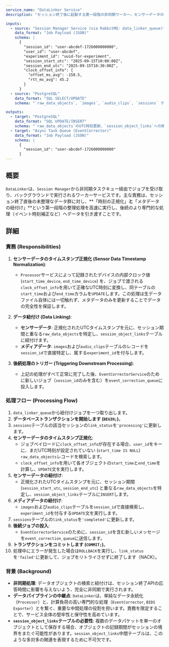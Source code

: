 ```yaml
---
service_name: "DataLinker Service"
description: "セッション終了後に起動する第一段階の非同期ワーカー。センサーデータのタイムスタンプをUTCに正規化し、全ての関連データをセッションに紐付ける。"

inputs:
  - source: "Session Manager Service (via RabbitMQ: data_linker_queue)"
    data_format: "Job Payload (JSON)"
    schema: |
      {
        "session_id": "user-abcdef-1726000000000",
        "user_id": "user-abcdef",
        "experiment_id": "uuid-for-experiment",
        "session_start_utc": "2025-09-15T10:00:00Z",
        "session_end_utc": "2025-09-15T10:30:00Z",
        "clock_offset_info": {
          "offset_ms_avg": -150.5,
          "rtt_ms_avg": 45.2
        }
      }
  - source: "PostgreSQL"
    data_format: "SQL SELECT/UPDATE"
    schema: "`raw_data_objects`, `images`, `audio_clips`, `sessions` テーブルの読み取りと更新"

outputs:
  - target: "PostgreSQL"
    data_format: "SQL UPDATE/INSERT"
    schema: "`raw_data_objects`のUTC時刻更新、`session_object_links`への挿入、`images`/`audio_clips`の`experiment_id`更新、`sessions`の`link_status`更新"
  - target: "Async Task Queue (EventCorrector)"
    data_format: "Job Payload (JSON)"
    schema: |
      {
        "session_id": "user-abcdef-1726000000000"
      }
---
```


## 概要

`DataLinker`は、`Session Manager`から非同期タスクキュー経由でジョブを受け取り、バックグラウンドで実行されるワーカーサービスです。主な責務は、セッション終了直後の未整理なデータ群に対し、**「時刻の正規化」**と**「メタデータの紐付け」**という第一段階の整理処理を高速に実行し、後続のより専門的な処理（イベント時刻補正など）へデータを引き渡すことです。

## 詳細

### 責務 (Responsibilities)

1.  **センサーデータのタイムスタンプ正規化 (Sensor Data Timestamp Normalization)**:
    - `Processor`サービスによって記録されたデバイスの内部クロック値 (`start_time_device`, `end_time_device`) を、ジョブで渡される`clock_offset_info`を用いて正確なUTC時刻に変換し、同テーブルの`start_time`および`end_time`カラムを`UPDATE`します。この処理は生データファイル自体には一切触れず、メタデータのみを更新することでデータの完全性を保証します。

2.  **データ紐付け (Data Linking)**:
    - **センサーデータ**: 正規化されたUTCタイムスタンプを元に、セッション期間と重なる`raw_data_objects`を特定し、`session_object_links`テーブルに紐付けます。
    - **メディアデータ**: `images`および`audio_clips`テーブルのレコードを`session_id`で直接特定し、属する`experiment_id`を付与します。

3.  **後続処理のトリガー (Triggering Downstream Processing)**:
    - 上記の処理がすべて正常に完了した後、`EventCorrectorService`のために新しいジョブ（`session_id`のみを含む）を`event_correction_queue`に投入します。

### 処理フロー (Processing Flow)

1.  `data_linker_queue`から紐付けジョブを一つ取り出します。
2.  **データベーストランザクションを開始します (`BEGIN;`)**。
3.  `sessions`テーブルの該当セッションの`link_status`を`'processing'`に更新します。
4.  **センサーデータのタイムスタンプ正規化**:
    - ジョブペイロードに`clock_offset_info`が存在する場合、`user_id`をキーに、まだUTC時刻が設定されていない (`start_time IS NULL`) `raw_data_objects`レコードを検索します。
    - `clock_offset_info`を用いて各オブジェクトの`start_time`と`end_time`を計算し、`UPDATE`文を実行します。
5.  **センサーデータの紐付け**:
    - 正規化されたUTCタイムスタンプを元に、セッション期間 (`session_start_utc`, `session_end_utc`) と重なる`raw_data_objects`を特定し、`session_object_links`テーブルに`INSERT`します。
6.  **メディアデータの紐付け**:
    - `images`および`audio_clips`テーブルを`session_id`で直接検索し、`experiment_id`を付与する`UPDATE`文を実行します。
7.  `sessions`テーブルの`link_status`を`'completed'`に更新します。
8.  **後続ジョブの投入**:
    - `EventCorrectorService`のために、`session_id`を含む新しいメッセージを`event_correction_queue`に送信します。
9.  **トランザクションをコミットします (`COMMIT;`)**。
10. 処理中にエラーが発生した場合は`ROLLBACK`を実行し、`link_status`を`'failed'`に更新して、ジョブをリトライさせずに終了します（NACK）。

### 背景 (Background)

- **非同期処理**: データオブジェクトの検索と紐付けは、セッション終了APIの応答時間に影響を与えないよう、完全に非同期で実行されます。
- **データパイプラインの中継点**: `DataLinker`は、単純なデータ永続化（`Processor`）と、計算負荷の高い専門的な処理（`EventCorrector`, `BIDS Exporter`）とを繋ぐ、重要な中間処理の役割を担います。責務を限定することで、サービス全体の堅牢性と保守性を高めています。
- **`session_object_links`テーブルの必要性**: 複数のデータパケットを単一のオブジェクトとして保存する場合、オブジェクトの記録期間がセッションの境界をまたぐ可能性があります。`session_object_links`中間テーブルは、このような多対多の関連を表現するために不可欠です。
